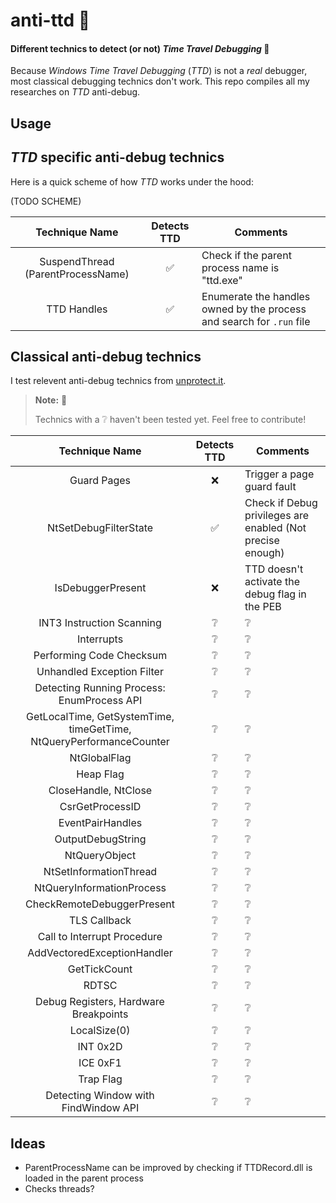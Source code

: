 # anti-ttd 👻
#### Different technics to detect (or not) *Time Travel Debugging* 🔎

Because *Windows Time Travel Debugging* (*TTD*) is not a *real* debugger, most classical debugging technics don't work.
This repo compiles all my researches on *TTD* anti-debug.

## Usage



## *TTD* specific anti-debug technics

Here is a quick scheme of how *TTD* works under the hood:

(TODO SCHEME)

| Technique Name | Detects TTD | Comments |
|:---:|:---:|---|
| SuspendThread (ParentProcessName) | ✅ | Check if the parent process name is "ttd.exe" |
| TTD Handles | ✅ | Enumerate the handles owned by the process and search for `.run` file |

## Classical anti-debug technics

I test relevent anti-debug technics from [unprotect.it](unprotect.it).

> **Note:** 🔎
>
> Technics with a ❔ haven't been tested yet. Feel free to contribute!

| Technique Name | Detects TTD | Comments |
|:---:|:---:|---|
| Guard Pages | ❌ | Trigger a page guard fault  |
| NtSetDebugFilterState | ✅ | Check if Debug privileges are enabled (Not precise enough) |
| IsDebuggerPresent | ❌ | TTD doesn't activate the debug flag in the PEB |
| INT3 Instruction Scanning | ❔ | ❔ |
| Interrupts | ❔ | ❔ |
| Performing Code Checksum | ❔ | ❔ |
| Unhandled Exception Filter | ❔ | ❔ |
| Detecting Running Process: EnumProcess API | ❔ | ❔ |
| GetLocalTime, GetSystemTime, timeGetTime, NtQueryPerformanceCounter | ❔ | ❔ |
| NtGlobalFlag | ❔ | ❔ |
| Heap Flag | ❔ | ❔ |
| CloseHandle, NtClose | ❔ | ❔ |
| CsrGetProcessID | ❔ | ❔ |
| EventPairHandles | ❔ | ❔ |
| OutputDebugString | ❔ | ❔ |
| NtQueryObject | ❔ | ❔ |
| NtSetInformationThread | ❔ | ❔ |
| NtQueryInformationProcess | ❔ | ❔ |
| CheckRemoteDebuggerPresent | ❔ | ❔ |
| TLS Callback | ❔ | ❔ |
| Call to Interrupt Procedure | ❔ | ❔ |
| AddVectoredExceptionHandler | ❔ | ❔ |
| GetTickCount | ❔ | ❔ |
| RDTSC | ❔ | ❔ |
| Debug Registers, Hardware Breakpoints | ❔ | ❔ |
| LocalSize(0) | ❔ | ❔ |
| INT 0x2D | ❔ | ❔ |
| ICE 0xF1 | ❔ | ❔ |
| Trap Flag | ❔ | ❔ |
| Detecting Window with FindWindow API | ❔ | ❔ |


## Ideas
- ParentProcessName can be improved by checking if TTDRecord.dll is loaded in the parent process
- Checks threads?
